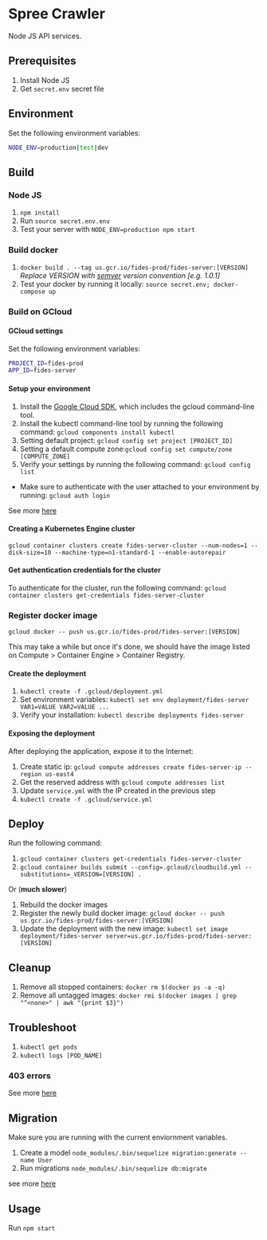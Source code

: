 # Spree Crawler

Node JS API services.

## Prerequisites

1. Install Node JS
2. Get `secret.env` secret file

## Environment

Set the following environment variables:

```bash
NODE_ENV=production|test|dev
```

## Build

### Node JS

1. `npm install`
1. Run `source secret.env.env`
1. Test your server with `NODE_ENV=production npm start`

### Build docker

1. `docker build . --tag us.gcr.io/fides-prod/fides-server:[VERSION]`  *Replace VERSION with [semver](https://semver.org/) version convention [e.g. 1.0.1]*
2. Test your docker by running it locally: `source secret.env; docker-compose up`

### Build on GCloud

#### GCloud settings

Set the following environment variables:

```bash
PROJECT_ID=fides-prod
APP_ID=fides-server
```

#### Setup your environment

1. Install the [Google Cloud SDK](https://cloud.google.com/sdk/docs/quickstarts), which includes the gcloud command-line tool.
2. Install the kubectl command-line tool by running the following command: `gcloud components install kubectl`
3. Setting default project: `gcloud config set project [PROJECT_ID]`
4. Setting a default compute zone:`gcloud config set compute/zone [COMPUTE_ZONE]`
5. Verify your settings by running the following command: `gcloud config list`

* Make sure to authenticate with the user attached to your environment by running: `gcloud auth login`

See more [here](https://cloud.google.com/kubernetes-engine/docs/quickstart)

#### Creating a Kubernetes Engine cluster

`gcloud container clusters create fides-server-cluster --num-nodes=1 --disk-size=10 --machine-type=n1-standard-1 --enable-autorepair`

#### Get authentication credentials for the cluster

To authenticate for the cluster, run the following command:
`gcloud container clusters get-credentials fides-server-cluster`

### Register docker image

`gcloud docker -- push us.gcr.io/fides-prod/fides-server:[VERSION]`

This may take a while but once it's done, we should have the image listed on Compute > Container Engine > Container Registry.

#### Create the deployment

1. `kubectl create -f .gcloud/deployment.yml`
1. Set environment variables: `kubectl set env deployment/fides-server VAR1=VALUE VAR2=VALUE ...`
1. Verify your installation: `kubectl describe deployments fides-server`

#### Exposing the deployment

After deploying the application, expose it to the Internet:

1. Create static ip: `gcloud compute addresses create fides-server-ip --region us-east4`
1. Get the reserved address with `gcloud compute addresses list`
1. Update `service.yml` with the IP created in the previous step
1. `kubectl create -f .gcloud/service.yml`

## Deploy

Run the following command:

1. `gcloud container clusters get-credentials fides-server-cluster`
1. `gcloud container builds submit --config=.gcloud/cloudbuild.yml --substitutions=_VERSION=[VERSION] .`  

Or (**much slower**)

1. Rebuild the docker images
1. Register the newly build docker image: `gcloud docker -- push us.gcr.io/fides-prod/fides-server:[VERSION]`
1. Update the deployment with the new image: `kubectl set image deployment/fides-server server=us.gcr.io/fides-prod/fides-server:[VERSION]`

## Cleanup

1. Remove all stopped containers: `docker rm $(docker ps -a -q)`
1. Remove all untagged images: `docker rmi $(docker images | grep "^<none>" | awk "{print $3}")`

## Troubleshoot

1. `kubectl get pods`
2. `kubectl logs [POD_NAME]`

### 403 errors

See more [here](https://github.com/GoogleCloudPlatform/cloud-builders/tree/master/kubectl)

## Migration

Make sure you are running with the current enviornment variables.

1. Create a model `node_modules/.bin/sequelize migration:generate --name User`
2. Run migrations `node_modules/.bin/sequelize db:migrate`

see more [here](http://docs.sequelizejs.com/manual/tutorial/migrations.html.)

## Usage

Run `npm start`
